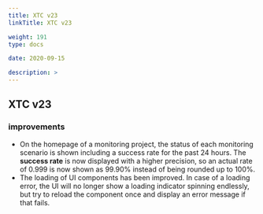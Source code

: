 ```yaml
---
title: XTC v23
linkTitle: XTC v23

weight: 191
type: docs

date: 2020-09-15

description: >
---
```


## XTC v23

### improvements

- On the homepage of a monitoring project, the status of each monitoring scenario is shown including a success rate for the past 24 hours. The **success rate** is now displayed with a higher precision, so an actual rate of 0.999 is now shown as 99.90% instead of being rounded up to 100%.
- The loading of UI components has been improved. In case of a loading error, the UI will no longer show a loading indicator spinning endlessly, but try to reload the component once and display an error message if that fails.
